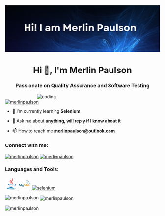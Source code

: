 ![MasterHead](https://github.com/MerlinPaulson/MerlinPaulson/blob/main/Banner.png)
<h1 align="center">Hi 👋, I'm Merlin Paulson</h1>
<h3 align="center">Passionate on Quality Assurance and Software Testing</h3>
<img align="right" alt="coding" width="400" src="https://camo.githubusercontent.com/374987f773148e46b1851b9e3bc4bf71b182562dd002620ef3e4263cb3997130/68747470733a2f2f6d69726f2e6d656469756d2e636f6d2f6d61782f3837352f312a7164415731546a434e353768316c6275757a766368672e676966">
<p align="left"> <a href="https://twitter.com/merlinpaulson" target="blank"><img src="https://img.shields.io/twitter/follow/merlinpaulson?logo=twitter&style=for-the-badge" alt="merlinpaulson" /></a> </p>

- 🌱 I’m currently learning **Selenium**

- 💬 Ask me about **anything, will reply if I know about it**

- 📫 How to reach me **merlinpaulson@outlook.com**

<h3 align="left">Connect with me:</h3>
<p align="left">
<a href="https://twitter.com/merlinpaulson" target="blank"><img align="center" src="https://raw.githubusercontent.com/rahuldkjain/github-profile-readme-generator/master/src/images/icons/Social/twitter.svg" alt="merlinpaulson" height="30" width="40" /></a>
<a href="https://linkedin.com/in/merlinpaulson" target="blank"><img align="center" src="https://raw.githubusercontent.com/rahuldkjain/github-profile-readme-generator/master/src/images/icons/Social/linked-in-alt.svg" alt="merlinpaulson" height="30" width="40" /></a>
</p>

<h3 align="left">Languages and Tools:</h3>
<p align="left"> <a href="https://www.java.com" target="_blank" rel="noreferrer"> <img src="https://raw.githubusercontent.com/devicons/devicon/master/icons/java/java-original.svg" alt="java" width="40" height="40"/> </a> <a href="https://www.mysql.com/" target="_blank" rel="noreferrer"> <img src="https://raw.githubusercontent.com/devicons/devicon/master/icons/mysql/mysql-original-wordmark.svg" alt="mysql" width="40" height="40"/> </a> <a href="https://www.selenium.dev" target="_blank" rel="noreferrer"> <img src="https://raw.githubusercontent.com/detain/svg-logos/780f25886640cef088af994181646db2f6b1a3f8/svg/selenium-logo.svg" alt="selenium" width="40" height="40"/> </a> </p>

<p><img align="left" src="https://github-readme-stats.vercel.app/api/top-langs?username=merlinpaulson&show_icons=true&locale=en&layout=compact" alt="merlinpaulson" /></p>

<p>&nbsp;<img align="center" src="https://github-readme-stats.vercel.app/api?username=merlinpaulson&show_icons=true&locale=en" alt="merlinpaulson" /></p>

<p><img align="center" src="https://github-readme-streak-stats.herokuapp.com/?user=merlinpaulson&" alt="merlinpaulson" /></p>
